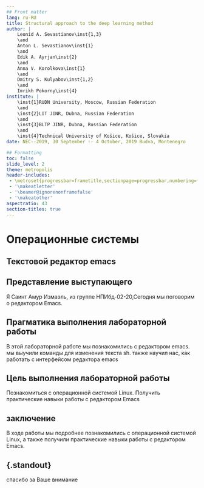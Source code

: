 ```yaml
---
## Front matter
lang: ru-RU
title: Structural approach to the deep learning method
author: |
	Leonid A. Sevastianov\inst{1,3}
	\and
	Anton L. Sevastianov\inst{1}
	\and
	Edik A. Ayrjan\inst{2}
	\and
	Anna V. Korolkova\inst{1}
	\and
	Dmitry S. Kulyabov\inst{1,2}
	\and
	Imrikh Pokorny\inst{4}
institute: |
	\inst{1}RUDN University, Moscow, Russian Federation
	\and
	\inst{2}LIT JINR, Dubna, Russian Federation
	\and
	\inst{3}BLTP JINR, Dubna, Russian Federation
	\and
	\inst{4}Technical University of Košice, Košice, Slovakia
date: NEC--2019, 30 September -- 4 October, 2019 Budva, Montenegro

## Formatting
toc: false
slide_level: 2
theme: metropolis
header-includes: 
 - \metroset{progressbar=frametitle,sectionpage=progressbar,numbering=fraction}
 - '\makeatletter'
 - '\beamer@ignorenonframefalse'
 - '\makeatother'
aspectratio: 43
section-titles: true
---
```



# Операционные системы

## Текстовой редактор emacs

## Представление выступающего


Я Саинт Амур Измаэль, из группе НПИбд-02-20,Сегодня мы поговорим  о редактором Emacs.

## Прагматика выполнения лабораторной работы 

В этой лабораторной работе мы познакомились с редактором emacs. мы выучили команды для изменения текста sh. также научил нас, как работать с интерфейсом редактора emacs


## Цель выполнения лабораторной работы

Познакомиться с операционной системой Linux. Получить практические навыки работы с редактором Emacs

## заключение
 
В ходе работы мы подробнее познакомились с операционной системой Linux, а также получили практические навыки работы с редактором Emacs.


## {.standout}

спасибо за Ваше внимание
